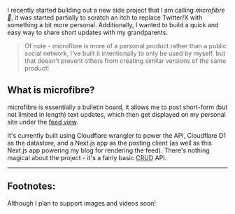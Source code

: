 I recently started building out a new side project that I am calling _microfibre
🧶_, it was started partially to scratch an itch to replace Twitter/X with
something a bit more personal. Additionally, I wanted to build a quick and easy
way to share short updates with my grandparents.

> Of note - microfibre is more of a personal product rather than a public social
> network, I've built it intentionally to only be used by myself, but that
> doesn't prevent others from creating similar versions of the same product!

## What is microfibre?

microfibre is essentially a bulletin board, it allows me to post short-form (but
not limited in length) text updates<FootnoteRef id="1" />, which then get
displayed on my personal site under the [feed view](/feed).

It's currently built using Cloudflare wrangler to power the API, Cloudflare D1
as the datastore, and a Next.js app as the posting client (as well as this
Next.js app powering my blog for rendering the feed). There's nothing magical
about the project - it's a fairly basic
<Abbr title="Acronym standing for Create Read Update Delete, often used to describe basic REST APIs">CRUD</Abbr>
API.

---

## Footnotes:

<Footnote id="1">Although I plan to support images and videos soon!</Footnote>
